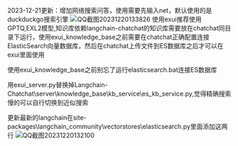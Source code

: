 2023-12-21更新：增加网络搜索问答，使用需要先输入net，默认使用的是duckduckgo搜索引擎
![QQ截图20231220133826](https://github.com/xldistance/exui_knowledge_base/assets/29418474/831547ea-2599-4e5c-a056-67cd8fb6eb37)
使用exui推荐使用GPTQ,EXL2模型,知识库依赖langchain-chatchat的知识库需要放在chatchat同目录下运行，使用exui_knowledge_base之前需要在chatchat正确配置连接ElasticSearch向量数据库，然后在chatchat上传文件到ES数据库之后才可以在exui里面使用

使用exui_knowledge_base之前别忘了运行elasticsearch.bat连接ES数据库

用exui_server.py替换掉Langchain-Chatchat\server\knowledge_base\kb_service\es_kb_service.py,觉得精确搜索慢的可以自行切换到近似搜索

更新最新的langchain在site-packages\langchain_community\vectorstores\elasticsearch.py里面添加这两行
![QQ截图20231220132100](https://github.com/xldistance/exui_knowledge_base/assets/29418474/6d784893-2b83-4b37-ae02-8b22b157884c)
